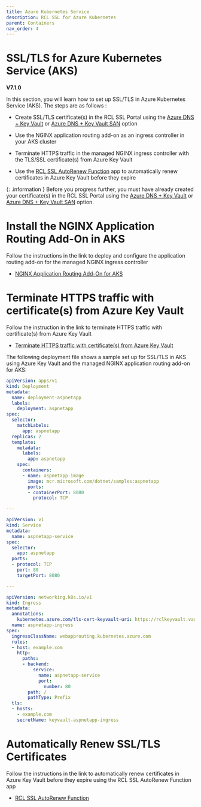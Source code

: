 ```yaml
---
title: Azure Kubernetes Service
description: RCL SSL for Azure Kubernetes 
parent: Containers
nav_order: 4
---
```


# SSL/TLS for Azure Kubernetes Service (AKS)
**V7.1.0**

In this section, you will learn how to set up SSL/TLS in Azure Kubernetes Service (AKS). The steps are as follows :

- Create SSL/TLS certificate(s) in the RCL SSL Portal using the [Azure DNS + Key Vault](../portal/azure-keyvault.md) or [Azure DNS + Key Vault SAN](../portal/azure-keyvault-san.md) option

- Use the NGINX application routing add-on as an ingress controller in your AKS cluster

- Terminate HTTPS traffic in the managed NGINX ingress controller with the TLS/SSL certificate(s) from Azure Key Vault

- Use the [RCL SSL AutoRenew Function](../autorenew/autorenew.md) app to automatically renew certificates in Azure Key Vault before they expire

{: .information }
Before you progress further, you must have already created your certificate(s) in the RCL SSL Portal using the [Azure DNS + Key Vault](../portal/azure-keyvault.md) or [Azure DNS + Key Vault SAN](../portal/azure-keyvault-san.md) option.

# Install the NGINX Application Routing Add-On in AKS

Follow the instructions in the link to deploy and configure the application routing add-on for the managed NGINX ingress controller

- [NGINX Application Routing Add-On for AKS](https://learn.microsoft.com/en-us/azure/aks/app-routing?tabs=default%2Cdeploy-app-default)

# Terminate HTTPS traffic with certificate(s) from Azure Key Vault

Follow the instruction in the link to terminate HTTPS traffic with certificate(s) from Azure Key Vault

- [Terminate HTTPS traffic with certificate(s) from Azure Key Vault](https://learn.microsoft.com/en-us/azure/aks/app-routing-dns-ssl)

The following deployment file shows a sample set up for SSL/TLS in AKS using Azure Key Vault and the managed NGINX application routing add-on for AKS:

```yaml
apiVersion: apps/v1
kind: Deployment
metadata:
  name: deployment-aspnetapp
  labels:
    deployment: aspnetapp
spec:
  selector:
    matchLabels:
      app: aspnetapp
  replicas: 2
  template:
    metadata:
      labels:
        app: aspnetapp
    spec:
      containers:
      - name: aspnetapp-image
        image: mcr.microsoft.com/dotnet/samples:aspnetapp
        ports:
        - containerPort: 8080
          protocol: TCP

---

apiVersion: v1
kind: Service
metadata:
  name: aspnetapp-service
spec:
  selector:
    app: aspnetapp
  ports:
  - protocol: TCP
    port: 80
    targetPort: 8080

---

apiVersion: networking.k8s.io/v1
kind: Ingress
metadata:
  annotations:
    kubernetes.azure.com/tls-cert-keyvault-uri: https://rclkeyvault.vault.azure.net/certificates/example-com/bf0etgd56g4gd563a969a8c1c7ed6a10
  name: aspnetapp-ingress
spec:
  ingressClassName: webapprouting.kubernetes.azure.com
  rules:
  - host: example.com
    http:
      paths:
      - backend:
          service:
            name: aspnetapp-service
            port:
              number: 80
        path: /
        pathType: Prefix
  tls:
  - hosts:
    - example.com
    secretName: keyvault-aspnetapp-ingress
```

# Automatically Renew SSL/TLS Certificates

Follow the instructions in the link to automatically renew certificates in Azure Key Vault before they expire using the RCL SSL AutoRenew Function app

- [RCL SSL AutoRenew Function](../autorenew/autorenew.md)

